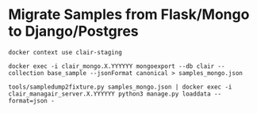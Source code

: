 Migrate Samples from Flask/Mongo to Django/Postgres
===================================================

```
docker context use clair-staging

docker exec -i clair_mongo.X.YYYYYY mongoexport --db clair --collection base_sample --jsonFormat canonical > samples_mongo.json

tools/sampledump2fixture.py samples_mongo.json | docker exec -i clair_managair_server.X.YYYYYY python3 manage.py loaddata --format=json -
```

